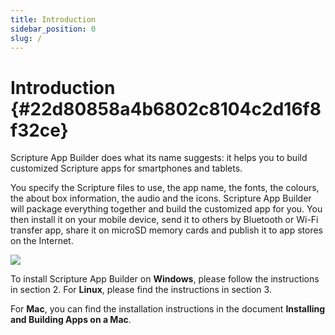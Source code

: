 ```yaml
---
title: Introduction
sidebar_position: 0
slug: /
---
```


# Introduction {#22d80858a4b6802c8104c2d16f8f32ce}

Scripture App Builder does what its name suggests: it helps you to build customized Scripture apps for smartphones and tablets.

You specify the Scripture files to use, the app name, the fonts, the colours, the about box information, the audio and the icons. Scripture App Builder will package everything together and build the customized app for you. You then install it on your mobile device, send it to others by Bluetooth or Wi-Fi transfer app, share it on microSD memory cards and publish it to app stores on the Internet.

![](/notion_imgs/.22d80858-a4b6-8023-94f1-ce6d4c6eb6b2.png)

To install Scripture App Builder on **Windows**, please follow the instructions in section 2. For **Linux**, please find the instructions in section 3.

For **Mac**, you can find the installation instructions in the document **Installing and Building Apps on a Mac**.


